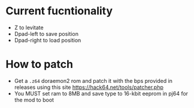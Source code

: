 # Current fucntionality
- Z to levitate
- Dpad-left to save position
- Dpad-right to load position

# How to patch
- Get a `.z64` doraemon2 rom and patch it with the bps provided in releases using this site https://hack64.net/tools/patcher.php
- You MUST set ram to 8MB and save type to 16-kbit eeprom in pj64 for the mod to boot

